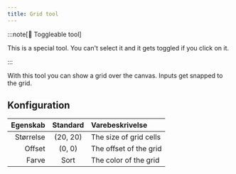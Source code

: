 ```yaml
---
title: Grid tool
---
```


:::note[🔘 Toggleable tool]

This is a special tool.
You can't select it and it gets toggled if you click on it.

:::

With this tool you can show a grid over the canvas.
Inputs get snapped to the grid.

## Konfiguration

|  Egenskab |           Standard          | Varebeskrivelse        |
| --------: | :-------------------------: | :--------------------- |
| Størrelse | (20, 20) | The size of grid cells |
|    Offset |  (0, 0)  | The offset of the grid |
|     Farve |             Sort            | The color of the grid  |
